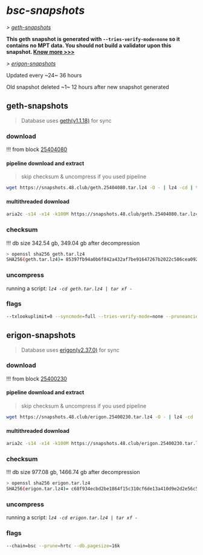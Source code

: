 # *bsc-snapshots*


*\> [geth-snapshots](#geth-snapshots)*

**This geth snapshot is generated with `--tries-verify-mode=none` so it contains no MPT data. You should not build a validator upon this snapshot. [Know more >>>](https://github.com/bnb-chain/bsc/pull/926)**

*\> [erigon-snapshots](#erigon-snapshots)*

Updated every ~24~ 36 hours

Old snapshot deleted ~1~ 12 hours after new snapshot generated

## geth-snapshots


> Database uses [geth(v1.1.18)](https://github.com/bnb-chain/bsc/releases/tag/v1.1.18) for sync


### download

<!-- begin_geth -->

!!! from block [25404080](https://bscscan.com/block/25404080)

#### pipeline download and extract
> skip checksum & uncompress if you used pipeline
```bash
wget https://snapshots.48.club/geth.25404080.tar.lz4 -O - | lz4 -cd | tar xf -
```

#### multithreaded download

```bash
aria2c -s14 -x14 -k100M https://snapshots.48.club/geth.25404080.tar.lz4 -o geth.tar.lz4
```


### checksum

!!! db size 342.54 gb, 349.04 gb after decompression
```bash
> openssl sha256 geth.tar.lz4
SHA256(geth.tar.lz4)= 85397fb94a0b6f842a432af7be91647267b2022c586cea0922815fb8776d363e
```

<!-- end_geth -->

### uncompress


running a script: _`lz4 -cd geth.tar.lz4 | tar xf -`_


### flags


```bash
--txlookuplimit=0 --syncmode=full --tries-verify-mode=none --pruneancient=true --diffblock=5000
```


## erigon-snapshots


> Database uses [erigon(v2.37.0)](https://github.com/ledgerwatch/erigon/releases/tag/v2.37.0) for sync


### download

<!-- begin_erigon -->

!!! from block [25400230](https://bscscan.com/block/25400230)

#### pipeline download and extract
> skip checksum & uncompress if you used pipeline
```bash
wget https://snapshots.48.club/erigon.25400230.tar.lz4 -O - | lz4 -cd | tar xf -
```

#### multithreaded download

```bash
aria2c -s14 -x14 -k100M https://snapshots.48.club/erigon.25400230.tar.lz4 -o erigon.tar.lz4
```


### checksum

!!! db size 977.08 gb, 1466.74 gb after decompression
```bash
> openssl sha256 erigon.tar.lz4
SHA256(erigon.tar.lz4)= c68f934ecbd2be1864f15c310cf6de13a410d9e2d2e56c5a0082856385cb5933
```

<!-- end_erigon -->


### uncompress


running a script: _`lz4 -cd erigon.tar.lz4 | tar xf -`_


### flags


```bash
--chain=bsc --prune=hrtc --db.pagesize=16k
```
